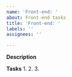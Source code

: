 ```yaml
---
name: 'Front-end: '
about: Front-end tasks
title: 'Front-end: '
labels: ''
assignees: ''

---
```


**Description**


**Tasks**
1.
2.
3.
